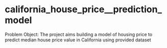# california_house_price__prediction_model
Problem Object: The project aims building a model of housing price to predict median house price value in California using provided dataset

